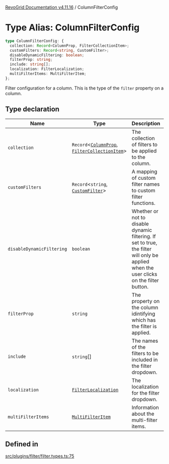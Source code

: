 [RevoGrid Documentation v4.11.16](README.md) / ColumnFilterConfig

# Type Alias: ColumnFilterConfig

```ts
type ColumnFilterConfig: {
  collection: Record<ColumnProp, FilterCollectionItem>;
  customFilters: Record<string, CustomFilter>;
  disableDynamicFiltering: boolean;
  filterProp: string;
  include: string[];
  localization: FilterLocalization;
  multiFilterItems: MultiFilterItem;
};
```

Filter configuration for a column. This is the type of the `filter` property on a column.

## Type declaration

| Name | Type | Description | Defined in |
| ------ | ------ | ------ | ------ |
| `collection` | `Record`\<[`ColumnProp`](TypeAlias.ColumnProp.md), [`FilterCollectionItem`](TypeAlias.FilterCollectionItem.md)\> | The collection of filters to be applied to the column. | [src/plugins/filter/filter.types.ts:79](https://github.com/revolist/revogrid/blob/763c92aaba8e74029a3eccde1c674251aae1a42c/src/plugins/filter/filter.types.ts#L79) |
| `customFilters` | `Record`\<`string`, [`CustomFilter`](TypeAlias.CustomFilter.md)\> | A mapping of custom filter names to custom filter functions. | [src/plugins/filter/filter.types.ts:87](https://github.com/revolist/revogrid/blob/763c92aaba8e74029a3eccde1c674251aae1a42c/src/plugins/filter/filter.types.ts#L87) |
| `disableDynamicFiltering` | `boolean` | Whether or not to disable dynamic filtering. If set to true, the filter will only be applied when the user clicks on the filter button. | [src/plugins/filter/filter.types.ts:104](https://github.com/revolist/revogrid/blob/763c92aaba8e74029a3eccde1c674251aae1a42c/src/plugins/filter/filter.types.ts#L104) |
| `filterProp` | `string` | The property on the column idintifying which has the filter is applied. | [src/plugins/filter/filter.types.ts:91](https://github.com/revolist/revogrid/blob/763c92aaba8e74029a3eccde1c674251aae1a42c/src/plugins/filter/filter.types.ts#L91) |
| `include` | `string`[] | The names of the filters to be included in the filter dropdown. | [src/plugins/filter/filter.types.ts:83](https://github.com/revolist/revogrid/blob/763c92aaba8e74029a3eccde1c674251aae1a42c/src/plugins/filter/filter.types.ts#L83) |
| `localization` | [`FilterLocalization`](TypeAlias.FilterLocalization.md) | The localization for the filter dropdown. | [src/plugins/filter/filter.types.ts:95](https://github.com/revolist/revogrid/blob/763c92aaba8e74029a3eccde1c674251aae1a42c/src/plugins/filter/filter.types.ts#L95) |
| `multiFilterItems` | [`MultiFilterItem`](TypeAlias.MultiFilterItem.md) | Information about the multi-filter items. | [src/plugins/filter/filter.types.ts:99](https://github.com/revolist/revogrid/blob/763c92aaba8e74029a3eccde1c674251aae1a42c/src/plugins/filter/filter.types.ts#L99) |

## Defined in

[src/plugins/filter/filter.types.ts:75](https://github.com/revolist/revogrid/blob/763c92aaba8e74029a3eccde1c674251aae1a42c/src/plugins/filter/filter.types.ts#L75)
